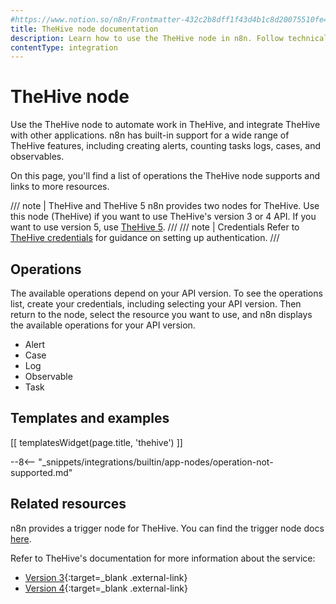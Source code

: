 ```yaml
---
#https://www.notion.so/n8n/Frontmatter-432c2b8dff1f43d4b1c8d20075510fe4
title: TheHive node documentation
description: Learn how to use the TheHive node in n8n. Follow technical documentation to integrate TheHive node into your workflows.
contentType: integration
---
```


# TheHive node

Use the TheHive node to automate work in TheHive, and integrate TheHive with other applications. n8n has built-in support for a wide range of TheHive features, including creating alerts, counting tasks logs, cases, and observables. 

On this page, you'll find a list of operations the TheHive node supports and links to more resources.

/// note | TheHive and TheHive 5
n8n provides two nodes for TheHive. Use this node (TheHive) if you want to use TheHive's version 3 or 4 API. If you want to use version 5, use [TheHive 5](/integrations/builtin/app-nodes/n8n-nodes-base.thehive5/).
///
/// note | Credentials
Refer to [TheHive credentials](/integrations/builtin/credentials/thehive/) for guidance on setting up authentication. 
///

## Operations

The available operations depend on your API version. To see the operations list, create your credentials, including selecting your API version. Then return to the node, select the resource you want to use, and n8n displays the available operations for your API version. 

* Alert
* Case
* Log
* Observable
* Task

## Templates and examples

<!-- see https://www.notion.so/n8n/Pull-in-templates-for-the-integrations-pages-37c716837b804d30a33b47475f6e3780 -->
[[ templatesWidget(page.title, 'thehive') ]]

--8<-- "_snippets/integrations/builtin/app-nodes/operation-not-supported.md"

## Related resources

n8n provides a trigger node for TheHive. You can find the trigger node docs [here](/integrations/builtin/trigger-nodes/n8n-nodes-base.thehivetrigger/).

Refer to TheHive's documentation for more information about the service:

* [Version 3](http://docs.thehive-project.org/thehive/legacy/thehive3/api/){:target=_blank .external-link}
* [Version 4](http://docs.thehive-project.org/cortex/api/api-guide/){:target=_blank .external-link}
